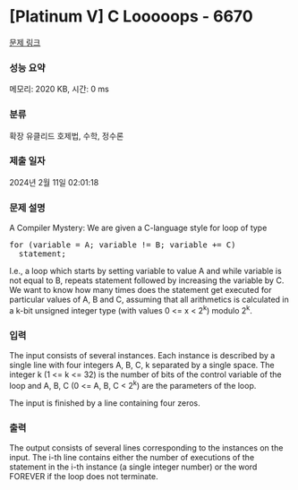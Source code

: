 # [Platinum V] C Looooops - 6670 

[문제 링크](https://www.acmicpc.net/problem/6670) 

### 성능 요약

메모리: 2020 KB, 시간: 0 ms

### 분류

확장 유클리드 호제법, 수학, 정수론

### 제출 일자

2024년 2월 11일 02:01:18

### 문제 설명

<p>A Compiler Mystery: We are given a C-language style for loop of type</p>

<pre>for (variable = A; variable != B; variable += C)
  statement;</pre>

<p>I.e., a loop which starts by setting variable to value A and while variable is not equal to B, repeats statement followed by increasing the variable by C. We want to know how many times does the statement get executed for particular values of A, B and C, assuming that all arithmetics is calculated in a k-bit unsigned integer type (with values 0 <= x < 2<sup>k</sup>) modulo 2<sup>k</sup>.</p>

### 입력 

 <p>The input consists of several instances. Each instance is described by a single line with four integers A, B, C, k separated by a single space. The integer k (1 <= k <= 32) is the number of bits of the control variable of the loop and A, B, C (0 <= A, B, C < 2<sup>k</sup>) are the parameters of the loop.</p>

<p>The input is finished by a line containing four zeros.</p>

### 출력 

 <p>The output consists of several lines corresponding to the instances on the input. The i-th line contains either the number of executions of the statement in the i-th instance (a single integer number) or the word FOREVER if the loop does not terminate.</p>

<p> </p>

